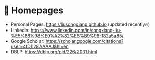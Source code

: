 # 📎 Homepages
- Personal Pages: https://liusongxiang.github.io (updated recently🔥)
- Linkedin: https://www.linkedin.com/in/songxiang-liu-%E5%88%98%E9%A2%82%E6%B9%98-182a5a85/
- Google Scholar: https://scholar.google.com/citations?user=4fD1l28AAAAJ&hl=en
- DBLP: https://dblp.org/pid/226/2031.html
